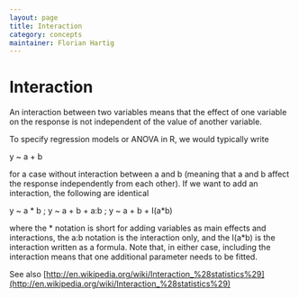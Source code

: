 ```yaml
---
layout: page
title: Interaction
category: concepts
maintainer: Florian Hartig
---
```


Interaction
===

An interaction between two variables means that the effect of one variable on the response is not independent of the value of another variable.

To specify regression models or ANOVA in R, we would typically write

y ~ a + b 

for a case without interaction between a and b (meaning that a and b affect the response independently from each other). If we want to add an interaction, the following are identical

y ~ a * b ; y ~ a + b + a:b ; y ~ a + b + I(a*b)

where the * notation is short for adding variables as main effects and interactions, the a:b notation is the interaction only, and the I(a*b) is the interaction written as a formula. Note that, in either case, including the interaction means that one additional parameter needs to be fitted. 

See also [http://en.wikipedia.org/wiki/Interaction_%28statistics%29](http://en.wikipedia.org/wiki/Interaction_%28statistics%29)


